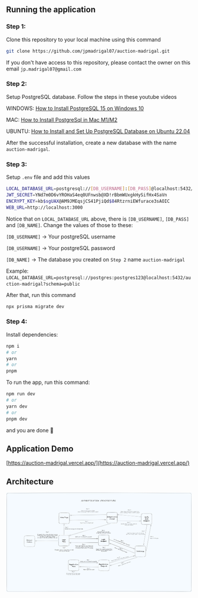 ## Running the application

### Step 1:

Clone this repository to your local machine using this command

```bash
git clone https://github.com/jpmadrigal07/auction-madrigal.git
```

If you don't have access to this repository, please contact the owner on this email `jp.madrigal07@gmail.com`

### Step 2:

Setup PostgreSQL database. Follow the steps in these youtube videos

WINDOWS: [How to Install PostgreSQL 15 on Windows 10](https://www.youtube.com/watch?v=0n41UTkOBb0)

MAC: [How to Install PostgreSql in Mac M1/M2](https://www.youtube.com/watch?v=fwPR-PCY0h8)

UBUNTU: [How to Install and Set Up PostgreSQL Database on Ubuntu 22.04](https://www.youtube.com/watch?v=Dvhz2mHgNdg)

After the successful installation, create a new database with the name `auction-madrigal`.

### Step 3:

Setup `.env` file and add this values

```bash
LOCAL_DATABASE_URL=postgresql://[DB_USERNAME]:[DB_PASS]@localhost:5432/[DB_NAME]?schema=public
JWT_SECRET=YNd7m0D6vYROHaS4eq0UFnwsb@XD!rBbmWUxgkHySifHx4SaVn
ENCRYPT_KEY=kb$sgUAX@AM9JMEqsjCS41PjiQd$84RtzrniEWfurace3sAOIC
WEB_URL=http://localhost:3000
```

Notice that on `LOCAL_DATABASE_URL` above, there is `[DB_USERNAME]`, `[DB_PASS]` and `[DB_NAME]`. Change the values of those to these:

`[DB_USERNAME]` -> Your postgreSQL username

`[DB_USERNAME]` -> Your postgreSQL password

`[DB_NAME]` -> The database you created on `Step 2` name `auction-madrigal`

Example: `LOCAL_DATABASE_URL=postgresql://postgres:postgres123@localhost:5432/auction-madrigal?schema=public`

After that, run this command

```bash
npx prisma migrate dev
```

### Step 4:

Install dependencies:

```bash
npm i
# or
yarn
# or
pnpm
```

To run the app, run this command:

```bash
npm run dev
# or
yarn dev
# or
pnpm dev
```
and you are done 🎉

## Application Demo

[https://auction-madrigal.vercel.app/](https://auction-madrigal.vercel.app/)

## Architecture

![Image Link](/public/AuthenticationArchitecture.png)  

